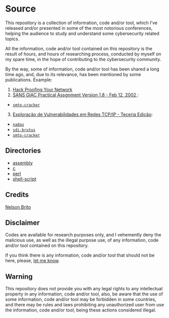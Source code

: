 # Source
This repository is a collection of information, code and/or tool, which I've released and/or presented in some of the most notorious conferences, helping the audience to study and understand some cybersecurity related topics.

All the information, code and/or tool contained on this repository is the result of hours, and hours of researching process, conducted by myself on my spare time, in the hope of contributing to the cybersecurity community.

By the way, some of information, code and/or tool has been shared a long time ago, and, due to its relevance, has been mentioned by some publications. Example:
1. [Hack Proofing Your Network](https://books.google.com.br/books?id=Fr9UOKzOjsAC&pg=PA93&lpg=PA93&dq=nelson+brito+OS+Fingerprint&source=bl&ots=YKR_fNuTAR&sig=Q5YzkeMzSsi0cNKVpIYPO8GbiQE&hl=en&sa=X&ved=0ahUKEwjn1qDfleTXAhWDDJAKHbW8B8kQ6AEIYTAM#v=onepage&q=nelson%20brito%20OS%20Fingerprint&f=false)
2. [SANS GIAC Practical Assgnment Version 1.8 - Feb 12, 2002 ](https://www.giac.org/paper/gcfw/375/giac-gcfw-assignment-pass/101242):
* [```smtp-cracker```](https://github.com/nbrito/source/tree/master/c/smtp-cracker)
3. [Exploração de Vulnerabilidades em Redes TCP/IP - Teceria Edição](https://www.amazon.com.br/Exploração-Vulnerabilidades-Redes-TCP-IP/dp/8550800708?tag=goog0ef-20&smid=A1ZZFT5FULY4LN&ascsubtag=e568c2d9-e34b-4ad2-be08-b21594685672):
* [```nadas```](https://github.com/nbrito/source/blob/master/shell-script/nadas)
* [```sdi-brutus```](https://github.com/nbrito/source/tree/master/perl/sdi-brutus)
* [```smtp-cracker```](https://github.com/nbrito/source/tree/master/c/smtp-cracker)

## Directories
* [assembly](https://github.com/nbrito/source/tree/master/assembly)
* [c](https://github.com/nbrito/source/tree/master/c)
* [perl](https://github.com/nbrito/source/tree/master/perl)
* [shell-script](https://github.com/nbrito/source/tree/master/shell-script)

## Credits
[Nelson Brito](mailto:nbrito@sekure.org)

## Disclaimer
Codes are available for research purposes only, and I vehemently deny the malicious use, as well as the illegal purpose use, of any information, code and/or tool contained on this repository.

If you think there is any information, code and/or tool that should not be here, please, [let me know](mailto:nbrito@sekure.org).

## Warning
This repository does not provide you with any legal rights to any intellectual property in any information, code and/or tool, also, be aware that the use of some information, code and/or tool may be forbidden in some countries, and there may be rules and laws prohibiting any unauthorized user from use the information, code and/or tool, being these actions considered illegal.
